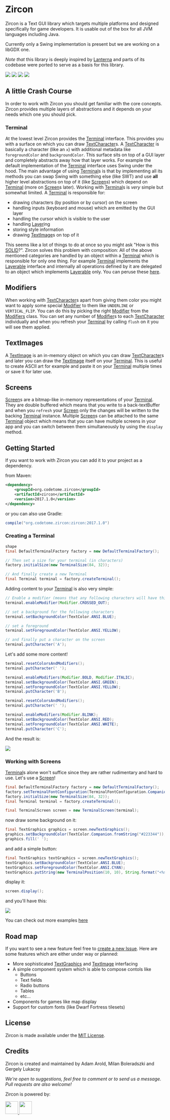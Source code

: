 # Zircon

Zircon is a Text GUI library which targets multiple platforms and designed specifically for game developers.
It is usable out of the box for all JVM languages including Java.

Currently only a Swing implementation is present but we are working on a libGDX one.

*Note that* this library is deeply inspired by [Lanterna](https://github.com/mabe02/lanterna) and parts of its codebase were ported to serve as a basis
 for this library.

[![][circleci img]][circleci]
[![][maven img]][maven]
[![][codecov img]][codecov]
[![][license img]][license]

## A little Crash Course

In order to work with Zircon you should get familiar with the core concepts. Zircon provides multiple layers of abstractions and it depends on
your needs which one you should pick.

### Terminal
At the lowest level Zircon provides the [Terminal] interface. This provides you with a surface on which you can draw [TextCharacter]s.
A [TextCharacter] is basically a character (like an `x`) with additional metadata like `foregroundColor` and `backgroundColor`.
This surface sits on top of a GUI layer and completely abstracts away how that layer works.
For example the default implementation of the [Terminal] interface uses Swing under the hood.
The main advantage of using [Terminal]s is that by implementing all its methods you can swap Swing with something else (like SWT) and use **all** higher
level abstractions on top of it (like [Screen]s) which depend on [Terminal] (more on [Screen]s later).
Working with [Terminal]s is *very* simple but somewhat limited. A [Terminal] is responsible for:

- drawing characters (by position or by cursor) on the screen
- handling inputs (keyboard and mouse) which are emitted by the GUI layer
- handling the cursor which is visible to the user
- handling [Layer]ing
- storing style information
- drawing [TextImage]s on top of it

This seems like a lot of things to do at once so you might ask "How is this [SOLID](https://en.wikipedia.org/wiki/SOLID_(object-oriented_design))?". Zircon
solves this problem with composition: All of the above mentioned categories are handled by an object within a [Terminal] which is responsible for only
one thing. For example [Terminal] implements the [Layerable] interface and internally all operations defined by it are delegated to an object
which implements [Layerable] only. You can peruse these [here](https://github.com/Hexworks/zircon/tree/master/src/main/kotlin/org/codetome/zircon/api/behavior).

## Modifiers
When working with [TextCharacter]s apart from giving them color you might want to apply some special [Modifier] to them like `UNDERLINE` or `VERTICAL_FLIP`.
You can do this by picking the right [Modifier] from the [Modifiers] class. You can set any number of [Modifier]s to each [TextCharacter] individually and when
you refresh your [Terminal] by calling `flush` on it you will see them applied.

## TextImages
A [TextImage] is an in-memory object on which you can draw [TextCharacter]s and later you can draw the [TextImage] itself on your [Terminal]. This is useful
to create ASCII art for example and paste it on your [Terminal] multiple times or save it for later use.

## Screens

[Screen]s are a bitmap-like in-memory representations of your [Terminal]. They are double buffered
which means that you write to a back-textBuffer and when you `refresh` your [Screen] only the changes will
be written to the backing [Terminal] instance. Multiple [Screen]s can be attached to the same [Terminal]
object which means that you can have multiple screens in your app and you can switch between them
simultaneously by using the `display` method.

## Getting Started

If you want to work with Zircon you can add it to your project as a dependency.

from Maven:

```xml
<dependency>
    <groupId>org.codetome.zircon</groupId>
    <artifactId>zircon</artifactId>
    <version>2017.1.0</version>
</dependency>
```

or you can also use Gradle:

```groovy
compile("org.codetome.zircon:zircon:2017.1.0")

```

### Creating a Terminal

```java
shape
final DefaultTerminalFactory factory = new DefaultTerminalFactory();

// Then set a size for your terminal (in characters)
factory.initialSize(new TerminalSize(84, 32));

// And finally create a new Terminal
final Terminal terminal = factory.createTerminal();
```

Adding content to your [Terminal] is also very simple:

```java
// Enable a modifier (means that any following characters will have this modifier)
terminal.enableModifier(Modifier.CROSSED_OUT);

// set a background for the following characters
terminal.setBackgroundColor(TextColor.ANSI.BLUE);

// set a foreground
terminal.setForegroundColor(TextColor.ANSI.YELLOW);

// and finally put a character on the screen
terminal.putCharacter('A');
```      
  
Let's add some more content!

```java
terminal.resetColorsAndModifiers();
terminal.putCharacter(' ');

terminal.enableModifiers(Modifier.BOLD, Modifier.ITALIC);
terminal.setBackgroundColor(TextColor.ANSI.GREEN);
terminal.setForegroundColor(TextColor.ANSI.YELLOW);
terminal.putCharacter('B');

terminal.resetColorsAndModifiers();
terminal.putCharacter(' ');

terminal.enableModifiers(Modifier.BLINK);
terminal.setBackgroundColor(TextColor.ANSI.RED);
terminal.setForegroundColor(TextColor.ANSI.WHITE);
terminal.putCharacter('C');
```
And the result is:

![][tilesetFont modifiers img]

### Working with Screens

[Terminal]s alone won't suffice since they are rather rudimentary and hard to use. Let's use a [Screen]!

```java
final DefaultTerminalFactory factory = new DefaultTerminalFactory();
factory.setTerminalFontConfiguration(TerminalFontConfiguration.Companion.buildDefault());
factory.initialSize(new TerminalSize(84, 32));
final Terminal terminal = factory.createTerminal();

final TerminalScreen screen = new TerminalScreen(terminal);
```

now draw some background on it:

```java
final TextGraphics graphics = screen.newTextGraphics();
graphics.setBackgroundColor(TextColor.Companion.fromString("#223344"));
graphics.fill(' ');
```

and add a simple button:

```java
final TextGraphics textGraphics = screen.newTextGraphics();
textGraphics.setBackgroundColor(TextColor.ANSI.BLUE);
textGraphics.setForegroundColor(TextColor.ANSI.CYAN);
textGraphics.putString(new TerminalPosition(10, 10), String.format("<%s>", "OK"), Collections.emptySet());
```

display it:

```java
screen.display();
```

and you'll have this:

![][button img]

You can check out more examples [here](https://github.com/Hexworks/zircon/blob/master/src/testRendering/java/org/codetome/zircon/examples)

## Road map

If you want to see a new feature feel free to [create a new Issue](https://github.com/Hexworks/zircon/issues/new).
Here are some features which are either under way or planned:

- More sophisticated [TextGraphics] and [TextImage] interfacing
- A simple component system which is able to compose contols like
  - Buttons
  - Text fields
  - Radio buttons
  - Tables
  - etc...
- Components for games like map display
- Support for custom fonts (like Dwarf Fortress tilesets)

## License
Zircon is made available under the [MIT License](http://www.opensource.org/licenses/mit-license.php).

## Credits
Zircon is created and maintained by Adam Arold, Milan Boleradszki and Gergely Lukacsy

*We're open to suggestions, feel free to comment or to send us a message.
Pull requests are also welcome!*

Zircon is powered by:

<a href="https://www.jetbrains.com/idea/">
    <img src="https://github.com/Hexworks/zircon/blob/master/images/idea_logo.png" width="40" height="40" />
</a>
<a href="https://kotlinlang.org/">
    <img src="https://github.com/Hexworks/zircon/blob/master/images/kotlin_logo.png" width="40" height="40" />
</a>


[circleci]:https://circleci.com/gh/Hexworks/zircon
[circleci img]:https://circleci.com/gh/Hexworks/zircon/tree/master.svg?style=shield

[codecov]:https://codecov.io/github/Hexworks/zircon?branch=master
[codecov img]:https://codecov.io/github/Hexworks/zircon/coverage.svg?branch=master

[license]:https://github.com/Hexworks/zircon/blob/master/LICENSE
[license img]:https://img.shields.io/badge/License-MIT-green.svg

[maven]:https://mvnrepository.com/artifact/org.codetome.zircon/zircon/2017.1.0
[maven img]:https://maven-badges.herokuapp.com/maven-central/org.codetome.zircon/zircon/badge.svg


[tilesetFont modifiers img]:https://github.com/Hexworks/zircon/blob/master/src/main/resources/modifiers_example.png
[button img]:https://github.com/Hexworks/zircon/blob/master/src/main/resources/button.png


[Layerable]:https://github.com/Hexworks/zircon/blob/master/src/main/kotlin/org/codetome/zircon/api/behavior/Layerable.kt
[Layer]:https://github.com/Hexworks/zircon/blob/master/src/main/kotlin/org/codetome/zircon/api/graphics/Layer.kt
[TextColor]:https://github.com/Hexworks/zircon/blob/master/src/main/kotlin/org/codetome/zircon/api/color/TextColor.kt
[TextCharacter]:https://github.com/Hexworks/zircon/blob/master/src/main/kotlin/org/codetome/zircon/api/TextCharacter.kt
[Terminal]:https://github.com/Hexworks/zircon/blob/master/src/main/kotlin/org/codetome/zircon/api/terminal/Terminal.kt
[Modifier]:https://github.com/Hexworks/zircon/blob/master/src/main/kotlin/org/codetome/zircon/Modifier.kt
[Modifiers]:https://github.com/Hexworks/zircon/blob/master/src/main/kotlin/org/codetome/zircon/Modifiers.kt
[InputProvider]:https://github.com/Hexworks/zircon/blob/master/src/main/kotlin/org/codetome/zircon/input/InputProvider.kt
[Input]:https://github.com/Hexworks/zircon/blob/master/src/main/kotlin/org/codetome/zircon/input/Input.kt
[TextGraphics]:https://github.com/Hexworks/zircon/blob/master/src/main/kotlin/org/codetome/zircon/graphics/TextGraphics.kt
[TextImage]:https://github.com/Hexworks/zircon/blob/master/src/main/kotlin/org/codetome/zircon/api/graphics/TextImage.kt
[BasicTextImage]:https://github.com/Hexworks/zircon/blob/master/src/main/kotlin/org/codetome/zircon/graphics/impl/DefaultTextImage.kt
[Screen]:https://github.com/Hexworks/zircon/blob/master/src/main/kotlin/org/codetome/zircon/api/screen/Screen.kt
